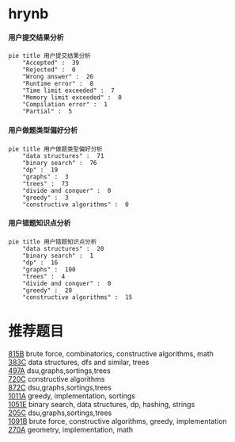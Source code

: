 # hrynb

<!-- tabs:start -->



#### **用户提交结果分析**

```mermaid
pie title 用户提交结果分析
    "Accepted" :  39
    "Rejected" :  0
    "Wrong answer" :  26
    "Runtime error" :  8
    "Time limit exceeded" :  7
    "Memory limit exceeded" :  0
    "Compilation error" :  1
    "Partial" :  5
```

#### **用户做题类型偏好分析**

```mermaid
pie title 用户做题类型偏好分析
    "data structures" :  71
    "binary search" :  76
    "dp" :  19
    "graphs" :  3
    "trees" :  73
    "divide and conquer" :  0
    "greedy" :  3
    "constructive algorithms" :  0
```
#### **用户错题知识点分析**

```mermaid
pie title 用户错题知识点分析
    "data structures" :  20
    "binary search" :  1
    "dp" :  16
    "graphs" :  100
    "trees" :  4
    "divide and conquer" :  0
    "greedy" :  28
    "constructive algorithms" :  15
```



<!-- tabs:end -->
# 推荐题目
[815B](https://codeforces.com/contest/815/problem/B)		brute force,
                        combinatorics,
                        constructive algorithms,
                        math		  
[383C](https://codeforces.com/contest/383/problem/C)		data structures,
                        dfs and similar,
                        trees		  
[497A](https://codeforces.com/contest/497/problem/A)		dsu,graphs,sortings,trees		  
[720C](https://codeforces.com/contest/720/problem/C)		constructive algorithms		  
[872C](https://codeforces.com/contest/872/problem/C)		dsu,graphs,sortings,trees		  
[1011A](https://codeforces.com/contest/1011/problem/A)		greedy,
                        implementation,
                        sortings		  
[1051E](https://codeforces.com/contest/1051/problem/E)		binary search,
                        data structures,
                        dp,
                        hashing,
                        strings		  
[205C](https://codeforces.com/contest/205/problem/C)		dsu,graphs,sortings,trees		  
[1091B](https://codeforces.com/contest/1091/problem/B)		brute force,
                        constructive algorithms,
                        greedy,
                        implementation		  
[270A](https://codeforces.com/contest/270/problem/A)		geometry,
                        implementation,
                        math		  
